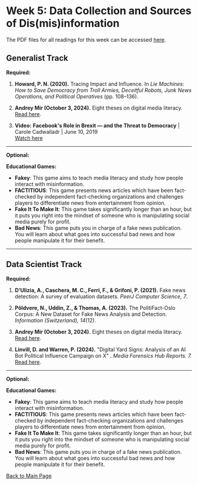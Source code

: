# Week 5: Data Collection and Sources of Dis(mis)information

The PDF files for all readings for this week can be accessed [here](https://canvas.stanford.edu/courses/198736/files/folder/Week%205).


## Generalist Track

**Required:**

1. **Howard, P. N. (2020).** Tracing Impact and Influence. In *Lie Machines: How to Save Democracy from Troll Armies, Deceitful Robots, Junk News Operations, and Political Operatives* (pp. 108–136).

2. **Andrey Mir (October 3, 2024).** Eight theses on digital media literacy. [Read here](https://andrey4mir.substack.com/p/eight-theses-on-digital-media-literacy).

3. **Video:**
**Facebook's Role in Brexit — and the Threat to Democracy** | Carole Cadwalladr | June 10, 2019  
  [Watch here](https://www.youtube.com/watch?v=OQSMr-3GGvQ&t=57s)

---

**Optional:**

**Educational Games:**
- **Fakey**: This game aims to teach media literacy and study how people interact with misinformation.
- **FACTITIOUS**: This game presents news articles which have been fact-checked by independent fact-checking organizations and challenges players to differentiate news from entertainment from opinion.
- **Fake It To Make It**: This game takes significantly longer than an hour, but it puts you right into the mindset of someone who is manipulating social media purely for profit.
- **Bad News**: This game puts you in charge of a fake news publication. You will learn about what goes into successful bad news and how people manipulate it for their benefit.

---

## Data Scientist Track

**Required:**

1. **D’Ulizia, A., Caschera, M. C., Ferri, F., & Grifoni, P. (2021).** Fake news detection: A survey of evaluation datasets. *PeerJ Computer Science, 7*.

2. **Põldvere, N., Uddin, Z., & Thomas, A. (2023).** The PolitiFact-Oslo Corpus: A New Dataset for Fake News Analysis and Detection. *Information (Switzerland), 14*(12).

3. **Andrey Mir (October 3, 2024).** Eight theses on digital media literacy. [Read here](https://andrey4mir.substack.com/p/eight-theses-on-digital-media-literacy).

4. **Linvill, D. and Warren, P. (2024).** "Digital Yard Signs: Analysis of an AI Bot Political Influence Campaign
on X" . *Media Forensics Hub Reports. 7.* [Read here](https://open.clemson.edu/mfh_reports/7).

---

**Optional:**

**Educational Games:**
- **Fakey**: This game aims to teach media literacy and study how people interact with misinformation.
- **FACTITIOUS**: This game presents news articles which have been fact-checked by independent fact-checking organizations and challenges players to differentiate news from entertainment from opinion.
- **Fake It To Make It**: This game takes significantly longer than an hour, but it puts you right into the mindset of someone who is manipulating social media purely for profit.
- **Bad News**: This game puts you in charge of a fake news publication. You will learn about what goes into successful bad news and how people manipulate it for their benefit.

[Back to Main Page](README.md)


